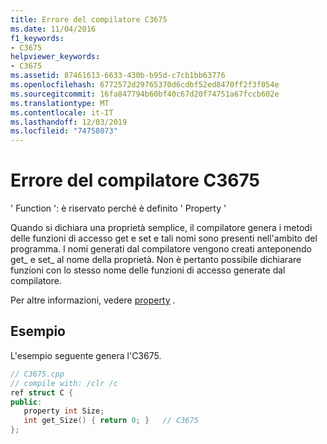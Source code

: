 ```yaml
---
title: Errore del compilatore C3675
ms.date: 11/04/2016
f1_keywords:
- C3675
helpviewer_keywords:
- C3675
ms.assetid: 87461613-6633-430b-b95d-c7cb1bb63776
ms.openlocfilehash: 6772572d29765370d6cdbf52ed8470ff2f3f054e
ms.sourcegitcommit: 16fa847794b60bf40c67d20f74751a67fccb602e
ms.translationtype: MT
ms.contentlocale: it-IT
ms.lasthandoff: 12/03/2019
ms.locfileid: "74758073"
---
```

# <a name="compiler-error-c3675"></a>Errore del compilatore C3675

' Function ': è riservato perché è definito ' Property '

Quando si dichiara una proprietà semplice, il compilatore genera i metodi delle funzioni di accesso get e set e tali nomi sono presenti nell'ambito del programma.  I nomi generati dal compilatore vengono creati anteponendo get_ e set_ al nome della proprietà.  Non è pertanto possibile dichiarare funzioni con lo stesso nome delle funzioni di accesso generate dal compilatore.

Per altre informazioni, vedere [property](../../extensions/property-cpp-component-extensions.md) .

## <a name="example"></a>Esempio

L'esempio seguente genera l'C3675.

```cpp
// C3675.cpp
// compile with: /clr /c
ref struct C {
public:
   property int Size;
   int get_Size() { return 0; }   // C3675
};
```
